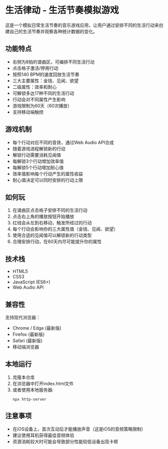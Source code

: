 # 生活律动 - 生活节奏模拟游戏

这是一个模拟日常生活节奏的音乐游戏应用，让用户通过安排不同的生活行动来创建自己的生活节奏并观察各种统计数据的变化。

## 功能特点

- 右侧为8拍的谱曲区，可编排不同生活行动
- 点击格子激活/停用行动
- 按照140 BPM的速度回放生活节奏
- 三大主要属性：金钱、见闻、欲望
- 二级属性：效率和耐心
- 可解锁多达17种不同的生活行动
- 行动会对不同属性产生影响
- 游戏限制为60天（60次播放）
- 支持移动端触控

## 游戏机制

- 每个行动对应不同的音效，通过Web Audio API合成
- 随着游戏进程解锁新的行动
- 解锁行动需要消耗见闻值
- 每解锁3个行动增加效率值
- 每解锁5个行动增加耐心值
- 效率值影响每个行动产生的属性收益
- 耐心值决定可以同时安排的行动上限

## 如何玩

1. 在谱曲区点击格子安排不同的生活行动
2. 点击右上角的播放按钮开始播放
3. 红线会从左到右移动，触发所经过的行动
4. 每个行动会影响你的三大属性值（金钱、见闻、欲望）
5. 使用合适的见闻值可以解锁新的行动类型
6. 合理安排行动，在60天内尽可能提升你的属性

## 技术栈

- HTML5
- CSS3
- JavaScript (ES6+)
- Web Audio API

## 兼容性

支持现代浏览器：
- Chrome / Edge (最新版)
- Firefox (最新版)
- Safari (最新版)
- 移动端浏览器

## 本地运行

1. 克隆本仓库
2. 在浏览器中打开index.html文件
3. 或者使用本地服务器:
   ```
   npx http-server
   ```
   
## 注意事项

- 在iOS设备上，首次互动后才能播放声音（这是iOS的音频策略限制）
- 建议使用耳机获得最佳音频体验
- 资源消耗较大时可能会导致部分性能较低设备出现卡顿 